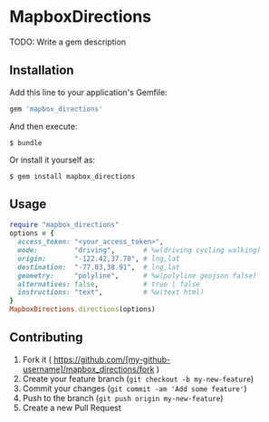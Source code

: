 # MapboxDirections

TODO: Write a gem description

## Installation

Add this line to your application's Gemfile:

```ruby
gem 'mapbox_directions'
```

And then execute:

    $ bundle

Or install it yourself as:

    $ gem install mapbox_directions

## Usage

```ruby
require "mapbox_directions"
options = {
  access_token: "<your_access_token>",
  mode:         "driving",       # %w(driving cycling walking)
  origin:       "-122.42,37.78", # lng,lat
  destination:  "-77.03,38.91",  # lng,lat
  geometry:     "polyline",      # %w(polyline geojson false)
  alternatives: false,           # true | false
  instructions: "text",          # %w(text html)
}
MapboxDirections.directions(options)
```

## Contributing

1. Fork it ( https://github.com/[my-github-username]/mapbox_directions/fork )
2. Create your feature branch (`git checkout -b my-new-feature`)
3. Commit your changes (`git commit -am 'Add some feature'`)
4. Push to the branch (`git push origin my-new-feature`)
5. Create a new Pull Request
